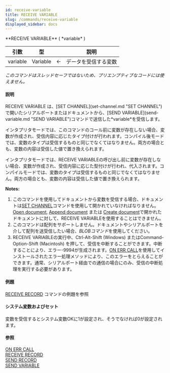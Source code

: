 ```yaml
---
id: receive-variable
title: RECEIVE VARIABLE
slug: /commands/receive-variable
displayed_sidebar: docs
---
```


<!--REF #_command_.RECEIVE VARIABLE.Syntax-->**RECEIVE VARIABLE** ( *variable* )<!-- END REF-->
<!--REF #_command_.RECEIVE VARIABLE.Params-->
| 引数 | 型 |  | 説明 |
| --- | --- | --- | --- |
| variable | Variable | &#8592; | データを受信する変数 |

<!-- END REF-->

*このコマンドはスレッドセーフではないため、プリエンプティブなコードには使えません。*


#### 説明 

<!--REF #_command_.RECEIVE VARIABLE.Summary-->RECEIVE VARIABLE は、[SET CHANNEL](set-channel.md "SET CHANNEL")で開いたシリアルポートまたはドキュメントから、[SEND VARIABLE](send-variable.md "SEND VARIABLE")コマンドで送信した*variable*を受信します。<!-- END REF-->

インタプリタモードでは、このコマンドのコール前に変数が存在しない場合、変数が作成され、受信内容に応じたタイプ付けが行われます。コンパイル後モードでは、変数のタイプは受信するものと同じでなくてはなりません。両方の場合とも、変数の内容は受信した値で置き換えられます。

インタプリタモードでは、RECEIVE VARIABLEの呼び出し前に変数が存在しない場合、変数が作成され、受信内容に応じた型付けが行われ、代入されます。コンパイルモードでは、変数のタイプは受信するものと同じでなくてはなりません。両方の場合とも、変数の内容は受信した値で置き換えられます。

**Notes:**

1. このコマンドを使用してドキュメントから変数を受信する場合、ドキュメントは[SET CHANNEL](set-channel.md "SET CHANNEL")コマンドを使用して開かれていなければなりません。[Open document](open-document.md "Open document"), [Append document](append-document.md "Append document") または [Create document](create-document.md "Create document")で開かれたドキュメントに対して、RECEIVE VARIABLEを使用することはできません。
2. このコマンドは配列をサポートしません。ドキュメントやシリアルポートを介して配列を送受信したい場合、*BLOBコマンド*を使用してください。
3. RECEIVE VARIABLEの実行中、Ctrl-Alt-Shift (Windows) またはCommand-Option-Shift (Macintosh) を押して、受信を中断することができます。中断することにより、エラー-9994が生成されます。[ON ERR CALL](on-err-call.md "ON ERR CALL")を使用してインストールされたエラー処理メソッドにより、このエラーをとらえることができます。通常、シリアルポート経由での通信の場合にのみ、受信の中断処理を実行する必要があります。

#### 例題 

[RECEIVE RECORD](receive-record.md "RECEIVE RECORD") コマンドの例題を参照

#### システム変数およびセット 

変数を受信するとシステム変数OKに1が設定され、そうでなければ0が設定されます。  

#### 参照 

[ON ERR CALL](on-err-call.md)  
[RECEIVE RECORD](receive-record.md)  
[SEND RECORD](send-record.md)  
[SEND VARIABLE](send-variable.md)  